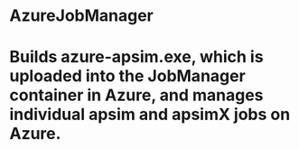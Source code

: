 # AzureJobManager
# Builds azure-apsim.exe, which is uploaded into the JobManager container in Azure, and manages individual apsim and apsimX jobs on Azure.